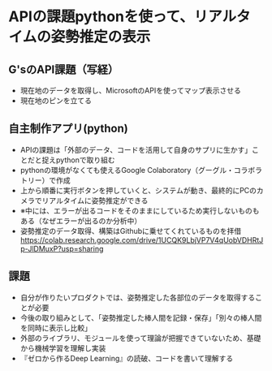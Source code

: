 # APIの課題pythonを使って、リアルタイムの姿勢推定の表示

## G'sのAPI課題（写経）
- 現在地のデータを取得し、MicrosoftのAPIを使ってマップ表示させる
- 現在地のピンを立てる

## 自主制作アプリ(python)
- APIの課題は「外部のデータ、コードを活用して自身のサプリに生かす」ことだと捉えpythonで取り組む
- pythonの環境がなくても使えるGoogle Colaboratory（グーグル・コラボラトリー）で作成
- 上から順番に実行ボタンを押していくと、システムが動き、最終的にPCのカメラでリアルタイムに姿勢推定ができる
- ※中には、エラーが出るコードをそのままにしているため実行しないものもある（なぜエラーが出るのか分析中）
- 姿勢推定のデータ取得、構築はGithubに乗せてくれているものを拝借
https://colab.research.google.com/drive/1UCQK9LbjVP7V4qUobVDHRtJp-JlDMuxP?usp=sharing

## 課題
- 自分が作りたいプロダクトでは、姿勢推定した各部位のデータを取得することが必要
- 今後の取り組みとして、「姿勢推定した棒人間を記録・保存」「別々の棒人間を同時に表示し比較」
- 外部のライブラリ、モジュールを使って理論が把握できていないため、基礎から機械学習を理解し実装
- 『ゼロから作るDeep Learning』の読破、コードを書いて理解する
